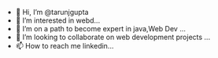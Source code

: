 - 👋 Hi, I’m @tarunjgupta
- 👀 I’m interested in webd...
- 🌱 I’m on a path to become expert in java,Web Dev ...
- 💞️ I’m looking to collaborate on web development projects ...
- 📫 How to reach me linkedin...

<!---
tarunjgupta/tarunjgupta is a ✨ special ✨ repository because its `README.md` (this file) appears on your GitHub profile.
You can click the Preview link to take a look at your changes.
--->
